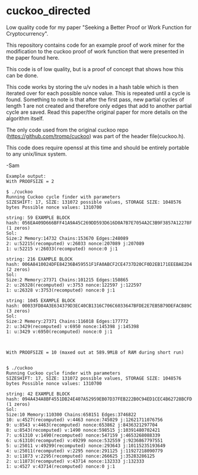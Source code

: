 cuckoo_directed
===============

Low quality code for my paper "Seeking a Better Proof or Work Function for Cryptocurrency".


This repository contains code for an example proof of work miner for the modification to the cuckoo proof of work function that were presented in the paper found here.

This code is of low quality, but is a proof of concept that shows how this can be done. 

This code works by storing the u/v nodes in a hash table which is then iterated over for each possible nonce value. 
This is repeated until a cycle is found. Something to note is that after the first pass, new partial cycles of length 1 are not created and therefore only edges that add to another partial cycle are saved.
Read this paper/the original paper for more details on the algorithm itself.

The only code used from the original cuckoo repo (https://github.com/tromp/cuckoo) was part of the header file(cuckoo.h). 

This code does require openssl at this time and should be entirely portable to any unix/linux system.

-Sam

```
Example output:
With PROOFSIZE = 2

$ ./cuckoo
Running Cuckoo cycle finder with parameters
SIZESHIFT: 17, SIZE: 131072 possible values, STORAGE SIZE: 1048576 bytes Possible nonce values: 1310700

string: 59 EXAMPLE BLOCK
hash: 056EA409D666BFF41A9A45C269DD593D616D0A7B7E7054A2C3B9F3857A12278F (1 zeros)
Sol:
Size:2 Memory:14732 Chains:153670 Edges:248089
2: u:52215(recomputed) v:26033 nonce:207089 j:207089
1: u:52215 v:26033(recomputed) nonce:0 j:1

string: 216 EXAMPLE BLOCK
hash: 006A8410024DFE84236B459551F1FA0ABCF2CE4737D20CF0D2EB171EEEBAE2D4 (2 zeros)
Sol:
Size:2 Memory:27371 Chains:101215 Edges:150865
2: u:26328(recomputed) v:3753 nonce:122597 j:122597
1: u:26328 v:3753(recomputed) nonce:0 j:1

string: 1045 EXAMPLE BLOCK
hash: 00033FD84A3E634379D3EC40CB1316C706C6033647BFDE2E7EB5B79DEFACB89C (3 zeros)
Sol:
Size:2 Memory:27371 Chains:116018 Edges:177772
2: u:3429(recomputed) v:6950 nonce:145398 j:145398
1: u:3429 v:6950(recomputed) nonce:0 j:1



With PROOFSIZE = 10 (maxed out at 589.9MiB of RAM during short run)


$ ./cuckoo
Running Cuckoo cycle finder with parameters
SIZESHIFT: 17, SIZE: 131072 possible values, STORAGE SIZE: 1048576 bytes Possible nonce values: 1310700

string: 42 EXAMPLE BLOCK
hash: 094A434A8BF4551DB24E407A52959EB07D37FEB222B0C94ED1CEC4B62728BCFD (1 zeros)
Sol:
Size:10 Memory:110300 Chains:658151 Edges:3746822
10: u:4527(recomputed) v:4463 nonce:745029 j:12621711076756
9: u:8543 v:4463(recomputed) nonce:653862 j:8436321297704
8: u:8543(recomputed) v:1490 nonce:598515 j:10391480702421
7: u:61310 v:1490(recomputed) nonce:547159 j:4653268088339
6: u:61310(recomputed) v:49299 nonce:532559 j:9236867797551
5: u:25011 v:49299(recomputed) nonce:293643 j:10115235193649
4: u:25011(recomputed) v:2295 nonce:291125 j:11927218090779
3: u:11873 v:2295(recomputed) nonce:266625 j:35283286125
2: u:11873(recomputed) v:43714 nonce:132333 j:132333
1: u:4527 v:43714(recomputed) nonce:0 j:1
```
